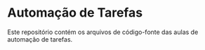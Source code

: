 # Automação de Tarefas

Este repositório contém os
arquivos de código-fonte
das aulas de automação de
tarefas.